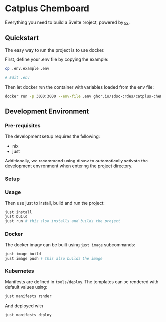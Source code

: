 # Catplus Chemboard

Everything you need to build a Svelte project, powered by [`sv`](https://github.com/sveltejs/cli).


## Quickstart

The easy way to run the project is to use docker.

First, define your .env file by copying the example:

```bash
cp .env.example .env

# Edit .env
```

Then let docker run the container with variables loaded from the env file:
```bash
docker run -p 3000:3000 --env-file .env ghcr.io/sdsc-ordes/catplus-chemboard:latest
```

## Development Environment

### Pre-requisites

The development setup requires the following:
* nix 
* just

Additionally, we recommend using direnv to automatically activate the development environment when entering the project directory.

### Setup

### Usage

Then use just to install, build and run the project:

```bash
just install
just build
just run # this also installs and builds the project
```

### Docker

The docker image can be built using `just image` subcommands:

```bash
just image build
just image push # this also builds the image
```

### Kubernetes

Manifests are defined in `tools/deploy`. The templates can be rendered with default values using:

```bash
just manifests render
```

And deployed with

```bash
just manifests deploy
```
